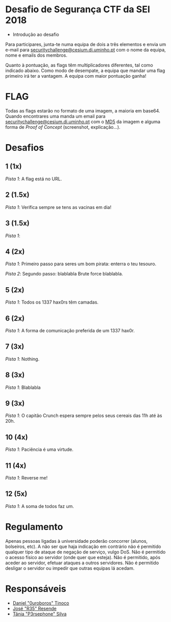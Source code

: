 # Desafio de Segurança CTF da SEI 2018

- Introdução ao desafio

Para participares, junta-te numa equipa de dois a três elementos e envia um e-mail para securitychallenge@cesium.di.uminho.pt com o nome da equipa, nome e emails dos membros.

Quanto à pontuação, as flags têm multiplicadores diferentes, tal como indicado abaixo. Como modo de desempate, a equipa que mandar uma flag primeiro irá ter a vantagem. A equipa com maior pontuação ganha!

# FLAG

Todas as flags estarão no formato de uma imagem, a maioria em base64. Quando encontrares uma manda um email para securitychallenge@cesium.di.uminho.pt com o [MD5] da imagem e alguma forma de _Proof of Concept_ (screenshot, explicação...).

# Desafios
## 1 (1x)
_Pista 1_: A flag está no URL.

## 2 (1.5x)
_Pista 1_: Verifica sempre se tens as vacinas em dia!

## 3 (1.5x)
_Pista 1_: 

## 4 (2x)
_Pista 1_: Primeiro passo para seres um bom pirata: enterra o teu tesouro.

_Pista 2_: Segundo passo: blablabla Brute force blablabla.

## 5 (2x)
_Pista 1_: Todos os 1337 hax0rs têm camadas.

## 6 (2x)
_Pista 1_: A forma de comunicação preferida de um 1337 hax0r.

## 7 (3x)
_Pista 1_: Nothing.

## 8 (3x)
_Pista 1_: Blablabla

## 9 (3x)
_Pista 1_: O capitão Crunch espera sempre pelos seus cereais das 11h até às 20h.

## 10 (4x)
_Pista 1_: Paciência é uma virtude.

## 11 (4x)
_Pista 1_: Reverse me!

## 12 (5x)
_Pista 1_: A soma de todos faz um.

# Regulamento
Apenas pessoas ligadas à universidade poderão concorrer (alunos, bolseiros, etc). A não ser que haja indicação em contrário não é permitido qualquer tipo de ataque de negação de serviço, vulgo DoS. Não é permitido o acesso físico ao servidor (onde quer que esteja). Não é permitido, após aceder ao servidor, efetuar ataques a outros servidores. Não é permitido desligar o servidor ou impedir que outras equipas lá acedam.

# Responsáveis
- [Daniel "0uroboros" Tinoco](https://github.com/0urobor0s)
- [José "R35" Resende](https://github.com/zepedroresende)
- [Tânia "P3rsephone" Silva](https://github.com/p3rsephone)

[MD5]: https://en.wikipedia.org/wiki/Md5sum

